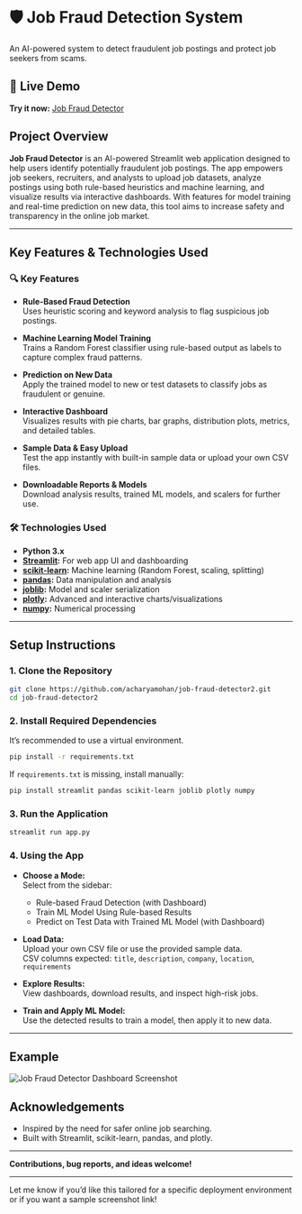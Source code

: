 # 🛡️ Job Fraud Detection System

An AI-powered system to detect fraudulent job postings and protect job seekers from scams.

## 🚀 Live Demo

**Try it now:** [Job Fraud Detector](https://job-fraud-detector.streamlit.app/)


## Project Overview

**Job Fraud Detector** is an AI-powered Streamlit web application designed to help users identify potentially fraudulent job postings. The app empowers job seekers, recruiters, and analysts to upload job datasets, analyze postings using both rule-based heuristics and machine learning, and visualize results via interactive dashboards. With features for model training and real-time prediction on new data, this tool aims to increase safety and transparency in the online job market.

---

## Key Features & Technologies Used

### 🔍 Key Features
- **Rule-Based Fraud Detection**  
  Uses heuristic scoring and keyword analysis to flag suspicious job postings.

- **Machine Learning Model Training**  
  Trains a Random Forest classifier using rule-based output as labels to capture complex fraud patterns.

- **Prediction on New Data**  
  Apply the trained model to new or test datasets to classify jobs as fraudulent or genuine.

- **Interactive Dashboard**  
  Visualizes results with pie charts, bar graphs, distribution plots, metrics, and detailed tables.

- **Sample Data & Easy Upload**  
  Test the app instantly with built-in sample data or upload your own CSV files.

- **Downloadable Reports & Models**  
  Download analysis results, trained ML models, and scalers for further use.

### 🛠 Technologies Used
- **Python 3.x**
- **[Streamlit](https://streamlit.io/):** For web app UI and dashboarding
- **[scikit-learn](https://scikit-learn.org/):** Machine learning (Random Forest, scaling, splitting)
- **[pandas](https://pandas.pydata.org/):** Data manipulation and analysis
- **[joblib](https://joblib.readthedocs.io/):** Model and scaler serialization
- **[plotly](https://plotly.com/):** Advanced and interactive charts/visualizations
- **[numpy](https://numpy.org/):** Numerical processing

---

## Setup Instructions

### 1. **Clone the Repository**
```bash
git clone https://github.com/acharyamohan/job-fraud-detector2.git
cd job-fraud-detector2
```

### 2. **Install Required Dependencies**
It’s recommended to use a virtual environment.

```bash
pip install -r requirements.txt
```
If `requirements.txt` is missing, install manually:
```bash
pip install streamlit pandas scikit-learn joblib plotly numpy
```

### 3. **Run the Application**
```bash
streamlit run app.py
```

### 4. **Using the App**

- **Choose a Mode:**  
  Select from the sidebar:
  - Rule-based Fraud Detection (with Dashboard)
  - Train ML Model Using Rule-based Results
  - Predict on Test Data with Trained ML Model (with Dashboard)

- **Load Data:**  
  Upload your own CSV file or use the provided sample data.  
  CSV columns expected: `title`, `description`, `company`, `location`, `requirements`

- **Explore Results:**  
  View dashboards, download results, and inspect high-risk jobs.

- **Train and Apply ML Model:**  
  Use the detected results to train a model, then apply it to new data.

---

## Example

![Job Fraud Detector Dashboard Screenshot](https://user-images.githubusercontent.com/your_screenshot.png) 



## Acknowledgements

- Inspired by the need for safer online job searching.
- Built with Streamlit, scikit-learn, pandas, and plotly.

---

**Contributions, bug reports, and ideas welcome!**

---

Let me know if you’d like this tailored for a specific deployment environment or if you want a sample screenshot link!
